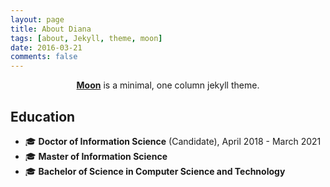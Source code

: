 ```yaml
---
layout: page
title: About Diana
tags: [about, Jekyll, theme, moon]
date: 2016-03-21
comments: false
---
```

    
<center><a href="http://taylantatli.github.io/Moon"><b>Moon</b></a> is a minimal, one column jekyll theme.</center>

## Education
* :mortar_board: **Doctor of Information Science** (Candidate), April 2018 - March 2021
* :mortar_board: **Master of Information Science** 
* :mortar_board: **Bachelor of Science in Computer Science and Technology**
